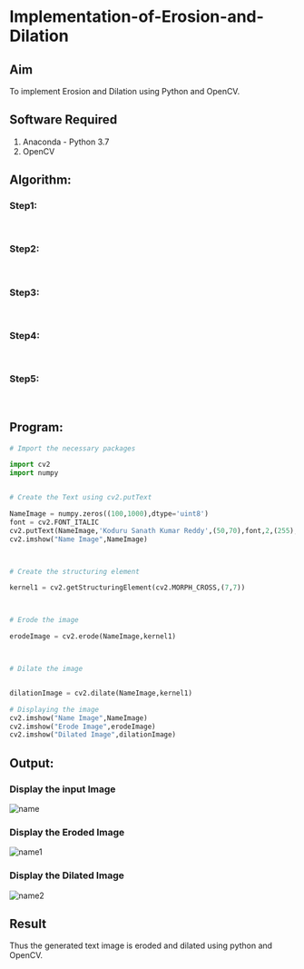# Implementation-of-Erosion-and-Dilation
## Aim
To implement Erosion and Dilation using Python and OpenCV.
## Software Required
1. Anaconda - Python 3.7
2. OpenCV
## Algorithm:
### Step1:
<br>


### Step2:
<br>

### Step3:
<br>

### Step4:
<br>

### Step5:
<br>

 
## Program:

``` Python
# Import the necessary packages

import cv2
import numpy


# Create the Text using cv2.putText

NameImage = numpy.zeros((100,1000),dtype='uint8')
font = cv2.FONT_ITALIC
cv2.putText(NameImage,'Koduru Sanath Kumar Reddy',(50,70),font,2,(255),5,cv2.LINE_4)
cv2.imshow("Name Image",NameImage)



# Create the structuring element

kernel1 = cv2.getStructuringElement(cv2.MORPH_CROSS,(7,7))



# Erode the image

erodeImage = cv2.erode(NameImage,kernel1)



# Dilate the image


dilationImage = cv2.dilate(NameImage,kernel1)

# Displaying the image
cv2.imshow("Name Image",NameImage)
cv2.imshow("Erode Image",erodeImage)
cv2.imshow("Dilated Image",dilationImage)

```
## Output:

### Display the input Image
![name](https://user-images.githubusercontent.com/94154780/169644451-85f3a695-0275-447d-9087-b38956f7701c.png)


### Display the Eroded Image
![name1](https://user-images.githubusercontent.com/94154780/169644465-90ef215d-0c08-4c4b-a0a6-e3946b44d331.png)


### Display the Dilated Image
![name2](https://user-images.githubusercontent.com/94154780/169644476-e50bbd54-4441-49ab-a6ea-c0ee4ec14644.png)


## Result
Thus the generated text image is eroded and dilated using python and OpenCV.
